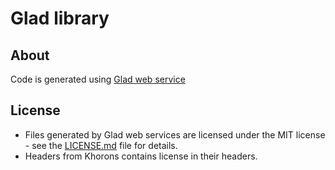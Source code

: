 # Glad library

## About

Code is generated using [Glad web service](https://glad.dav1d.de/)

## License

- Files generated by Glad web services are licensed under the MIT license - see the [LICENSE.md](LICENSE.md) file for details.
- Headers from Khorons contains license in their headers.

